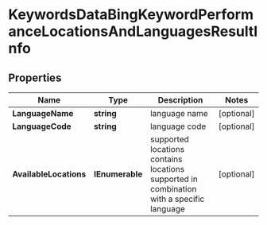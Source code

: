 # KeywordsDataBingKeywordPerformanceLocationsAndLanguagesResultInfo


## Properties

| Name | Type | Description | Notes |
|------------ | ------------- | ------------- | -------------|
**LanguageName** | **string** | language name |[optional]|
**LanguageCode** | **string** | language code |[optional]|
**AvailableLocations** | **IEnumerable<AvailableLocations>** | supported locations<br>contains locations supported in combination with a specific language |[optional]|
